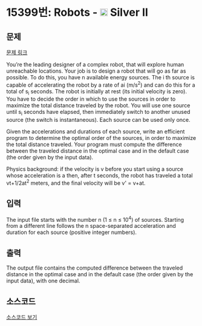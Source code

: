# 15399번: Robots - <img src="https://static.solved.ac/tier_small/9.svg" style="height:20px" /> Silver II

<!-- performance -->

<!-- 문제 제출 후 깃허브에 푸시를 했을 때 제출한 코드의 성능이 입력될 공간입니다.-->

<!-- end -->

## 문제

[문제 링크](https://boj.kr/15399)


<p>You’re the leading designer of a complex robot, that will explore human unreachable locations. Your job is to design a robot that will go as far as possible. To do this, you have n available energy sources. The i th source is capable of accelerating the robot by a rate of ai (m/s<sup>2</sup>) and can do this for a total of s<sub>i</sub> seconds. The robot is initially at rest (its initial velocity is zero). You have to decide the order in which to use the sources in order to maximize the total distance traveled by the robot. You will use one source until s<sub>i</sub> seconds have elapsed, then immediately switch to another unused source (the switch is instantaneous). Each source can be used only once.</p>

<p>Given the accelerations and durations of each source, write an efficient program to determine the optimal order of the sources, in order to maximize the total distance traveled. Your program must compute the difference between the traveled distance in the optimal case and in the default case (the order given by the input data).</p>

<p>Physics background: if the velocity is v before you start using a source whose acceleration is a then, after t seconds, the robot has traveled a total vt+1/2at<sup>2</sup> meters, and the final velocity will be v' = v+at.</p>



## 입력


<p>The input file starts with the number n (1 ≤ n ≤ 10<sup>4</sup>) of sources. Starting from a different line follows the n space-separated acceleration and duration for each source (positive integer numbers).</p>



## 출력


<p>The output file contains the computed difference between the traveled distance in the optimal case and in the default case (the order given by the input data), with one decimal.</p>



## 소스코드

[소스코드 보기](Robots.cpp)